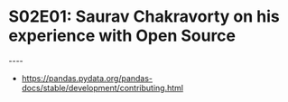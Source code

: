 <h1>S02E01: Saurav Chakravorty on his experience with Open Source</h1>
----



- https://pandas.pydata.org/pandas-docs/stable/development/contributing.html